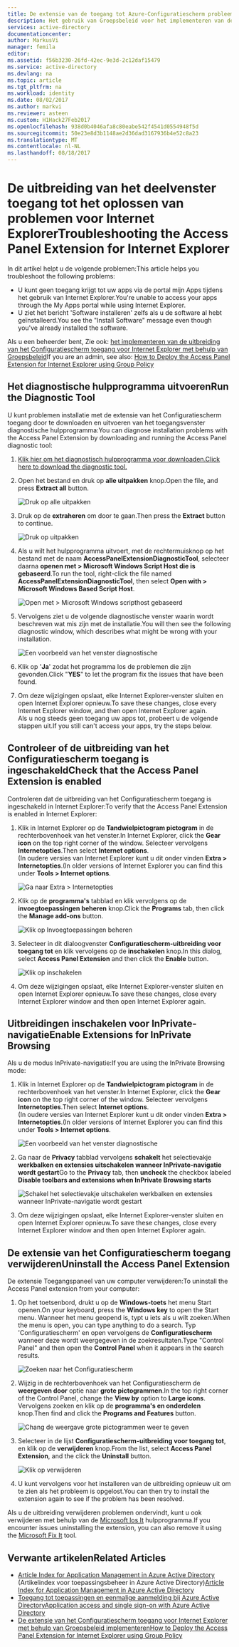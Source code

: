 ```yaml
---
title: De extensie van de toegang tot Azure-Configuratiescherm probleemoplossing voor IE | Microsoft Docs
description: Het gebruik van Groepsbeleid voor het implementeren van de invoegtoepassing Internet Explorer voor de portal mijn Apps.
services: active-directory
documentationcenter: 
author: MarkusVi
manager: femila
editor: 
ms.assetid: f56b3230-26fd-42ec-9e3d-2c12daf15479
ms.service: active-directory
ms.devlang: na
ms.topic: article
ms.tgt_pltfrm: na
ms.workload: identity
ms.date: 08/02/2017
ms.author: markvi
ms.reviewer: asteen
ms.custom: H1Hack27Feb2017
ms.openlocfilehash: 938d0b4046afa8c80eabe542f4541d0554948f5d
ms.sourcegitcommit: 50e23e8d3b1148ae2d36dad3167936b4e52c8a23
ms.translationtype: MT
ms.contentlocale: nl-NL
ms.lasthandoff: 08/18/2017
---
```

# <a name="troubleshooting-the-access-panel-extension-for-internet-explorer"></a><span data-ttu-id="d8b8a-103">De uitbreiding van het deelvenster toegang tot het oplossen van problemen voor Internet Explorer</span><span class="sxs-lookup"><span data-stu-id="d8b8a-103">Troubleshooting the Access Panel Extension for Internet Explorer</span></span>
<span data-ttu-id="d8b8a-104">In dit artikel helpt u de volgende problemen:</span><span class="sxs-lookup"><span data-stu-id="d8b8a-104">This article helps you troubleshoot the following problems:</span></span>

* <span data-ttu-id="d8b8a-105">U kunt geen toegang krijgt tot uw apps via de portal mijn Apps tijdens het gebruik van Internet Explorer.</span><span class="sxs-lookup"><span data-stu-id="d8b8a-105">You're unable to access your apps through the My Apps portal while using Internet Explorer.</span></span>
* <span data-ttu-id="d8b8a-106">U ziet het bericht 'Software installeren' zelfs als u de software al hebt geïnstalleerd.</span><span class="sxs-lookup"><span data-stu-id="d8b8a-106">You see the "Install Software" message even though you've already installed the software.</span></span>

<span data-ttu-id="d8b8a-107">Als u een beheerder bent, Zie ook: [het implementeren van de uitbreiding van het Configuratiescherm toegang voor Internet Explorer met behulp van Groepsbeleid](active-directory-saas-ie-group-policy.md)</span><span class="sxs-lookup"><span data-stu-id="d8b8a-107">If you are an admin, see also: [How to Deploy the Access Panel Extension for Internet Explorer using Group Policy](active-directory-saas-ie-group-policy.md)</span></span>

## <a name="run-the-diagnostic-tool"></a><span data-ttu-id="d8b8a-108">Het diagnostische hulpprogramma uitvoeren</span><span class="sxs-lookup"><span data-stu-id="d8b8a-108">Run the Diagnostic Tool</span></span>
<span data-ttu-id="d8b8a-109">U kunt problemen installatie met de extensie van het Configuratiescherm toegang door te downloaden en uitvoeren van het toegangsvenster diagnostische hulpprogramma:</span><span class="sxs-lookup"><span data-stu-id="d8b8a-109">You can diagnose installation problems with the Access Panel Extension by downloading and running the Access Panel diagnostic tool:</span></span>

1. [<span data-ttu-id="d8b8a-110">Klik hier om het diagnostisch hulpprogramma voor downloaden.</span><span class="sxs-lookup"><span data-stu-id="d8b8a-110">Click here to download the diagnostic tool.</span></span>](https://account.activedirectory.windowsazure.com/applications/AccessPanelExtensionDiagnosticTool/AccessPanelExtensionDiagnosticTool.zip)
2. <span data-ttu-id="d8b8a-111">Open het bestand en druk op **alle uitpakken** knop.</span><span class="sxs-lookup"><span data-stu-id="d8b8a-111">Open the file, and press **Extract all** button.</span></span>
   
    ![Druk op alle uitpakken](./media/active-directory-saas-ie-troubleshooting/extract1.png)
3. <span data-ttu-id="d8b8a-113">Druk op de **extraheren** om door te gaan.</span><span class="sxs-lookup"><span data-stu-id="d8b8a-113">Then press the **Extract** button to continue.</span></span>
   
    ![Druk op uitpakken](./media/active-directory-saas-ie-troubleshooting/extract2.png)
4. <span data-ttu-id="d8b8a-115">Als u wilt het hulpprogramma uitvoert, met de rechtermuisknop op het bestand met de naam **AccessPanelExtensionDiagnosticTool**, selecteer daarna **openen met > Microsoft Windows Script Host die is gebaseerd**.</span><span class="sxs-lookup"><span data-stu-id="d8b8a-115">To run the tool, right-click the file named **AccessPanelExtensionDiagnosticTool**, then select **Open with > Microsoft Windows Based Script Host**.</span></span>
   
    ![Open met > Microsoft Windows scripthost gebaseerd](./media/active-directory-saas-ie-troubleshooting/open_tool.png)
5. <span data-ttu-id="d8b8a-117">Vervolgens ziet u de volgende diagnostische venster waarin wordt beschreven wat mis zijn met de installatie.</span><span class="sxs-lookup"><span data-stu-id="d8b8a-117">You will then see the following diagnostic window, which describes what might be wrong with your installation.</span></span>
   
    ![Een voorbeeld van het venster diagnostische](./media/active-directory-saas-ie-troubleshooting/tool_preview.png)
6. <span data-ttu-id="d8b8a-119">Klik op '**Ja**' zodat het programma los de problemen die zijn gevonden.</span><span class="sxs-lookup"><span data-stu-id="d8b8a-119">Click "**YES**" to let the program fix the issues that have been found.</span></span>
7. <span data-ttu-id="d8b8a-120">Om deze wijzigingen opslaat, elke Internet Explorer-venster sluiten en open Internet Explorer opnieuw.</span><span class="sxs-lookup"><span data-stu-id="d8b8a-120">To save these changes, close every Internet Explorer window, and then open Internet Explorer again.</span></span><br /><span data-ttu-id="d8b8a-121">Als u nog steeds geen toegang uw apps tot, probeert u de volgende stappen uit.</span><span class="sxs-lookup"><span data-stu-id="d8b8a-121">If you still can't access your apps, try the steps below.</span></span>

## <a name="check-that-the-access-panel-extension-is-enabled"></a><span data-ttu-id="d8b8a-122">Controleer of de uitbreiding van het Configuratiescherm toegang is ingeschakeld</span><span class="sxs-lookup"><span data-stu-id="d8b8a-122">Check that the Access Panel Extension is enabled</span></span>
<span data-ttu-id="d8b8a-123">Controleren dat de uitbreiding van het Configuratiescherm toegang is ingeschakeld in Internet Explorer:</span><span class="sxs-lookup"><span data-stu-id="d8b8a-123">To verify that the Access Panel Extension is enabled in Internet Explorer:</span></span>

1. <span data-ttu-id="d8b8a-124">Klik in Internet Explorer op de **Tandwielpictogram pictogram** in de rechterbovenhoek van het venster.</span><span class="sxs-lookup"><span data-stu-id="d8b8a-124">In Internet Explorer, click the **Gear icon** on the top right corner of the window.</span></span> <span data-ttu-id="d8b8a-125">Selecteer vervolgens **Internetopties**.</span><span class="sxs-lookup"><span data-stu-id="d8b8a-125">Then select **Internet options**.</span></span><br /><span data-ttu-id="d8b8a-126">(In oudere versies van Internet Explorer kunt u dit onder vinden **Extra > Internetopties**.</span><span class="sxs-lookup"><span data-stu-id="d8b8a-126">(In older versions of Internet Explorer you can find this under **Tools > Internet options**.</span></span>
   
    ![Ga naar Extra > Internetopties](./media/active-directory-saas-ie-troubleshooting/internetoptions.png)
2. <span data-ttu-id="d8b8a-128">Klik op de **programma's** tabblad en klik vervolgens op de **invoegtoepassingen beheren** knop.</span><span class="sxs-lookup"><span data-stu-id="d8b8a-128">Click the **Programs** tab, then click the **Manage add-ons** button.</span></span>
   
    ![Klik op Invoegtoepassingen beheren](./media/active-directory-saas-ie-troubleshooting/internetoptions_programs.png)
3. <span data-ttu-id="d8b8a-130">Selecteer in dit dialoogvenster **Configuratiescherm-uitbreiding voor toegang tot** en klik vervolgens op de **inschakelen** knop.</span><span class="sxs-lookup"><span data-stu-id="d8b8a-130">In this dialog, select **Access Panel Extension** and then click the **Enable** button.</span></span>
   
    ![Klik op inschakelen](./media/active-directory-saas-ie-troubleshooting/enableaddon.png)
4. <span data-ttu-id="d8b8a-132">Om deze wijzigingen opslaat, elke Internet Explorer-venster sluiten en open Internet Explorer opnieuw.</span><span class="sxs-lookup"><span data-stu-id="d8b8a-132">To save these changes, close every Internet Explorer window and then open Internet Explorer again.</span></span>

## <a name="enable-extensions-for-inprivate-browsing"></a><span data-ttu-id="d8b8a-133">Uitbreidingen inschakelen voor InPrivate-navigatie</span><span class="sxs-lookup"><span data-stu-id="d8b8a-133">Enable Extensions for InPrivate Browsing</span></span>
<span data-ttu-id="d8b8a-134">Als u de modus InPrivate-navigatie:</span><span class="sxs-lookup"><span data-stu-id="d8b8a-134">If you are using the InPrivate Browsing mode:</span></span>

1. <span data-ttu-id="d8b8a-135">Klik in Internet Explorer op de **Tandwielpictogram pictogram** in de rechterbovenhoek van het venster.</span><span class="sxs-lookup"><span data-stu-id="d8b8a-135">In Internet Explorer, click the **Gear icon** on the top right corner of the window.</span></span> <span data-ttu-id="d8b8a-136">Selecteer vervolgens **Internetopties**.</span><span class="sxs-lookup"><span data-stu-id="d8b8a-136">Then select **Internet options**.</span></span><br /><span data-ttu-id="d8b8a-137">(In oudere versies van Internet Explorer kunt u dit onder vinden **Extra > Internetopties**.</span><span class="sxs-lookup"><span data-stu-id="d8b8a-137">(In older versions of Internet Explorer you can find this under **Tools > Internet options**.</span></span>
   
    ![Een voorbeeld van het venster diagnostische](./media/active-directory-saas-ie-troubleshooting/inprivateoptions.png)
2. <span data-ttu-id="d8b8a-139">Ga naar de **Privacy** tabblad vervolgens **schakelt** het selectievakje **werkbalken en extensies uitschakelen wanneer InPrivate-navigatie wordt gestart**</span><span class="sxs-lookup"><span data-stu-id="d8b8a-139">Go to the **Privacy** tab, then **uncheck** the checkbox labeled **Disable toolbars and extensions when InPrivate Browsing starts**</span></span></p>
   
    ![Schakel het selectievakje uitschakelen werkbalken en extensies wanneer InPrivate-navigatie wordt gestart](./media/active-directory-saas-ie-troubleshooting/enabletoolbars.png)
3. <span data-ttu-id="d8b8a-141">Om deze wijzigingen opslaat, elke Internet Explorer-venster sluiten en open Internet Explorer opnieuw.</span><span class="sxs-lookup"><span data-stu-id="d8b8a-141">To save these changes, close every Internet Explorer window and then open Internet Explorer again.</span></span>

## <a name="uninstall-the-access-panel-extension"></a><span data-ttu-id="d8b8a-142">De extensie van het Configuratiescherm toegang verwijderen</span><span class="sxs-lookup"><span data-stu-id="d8b8a-142">Uninstall the Access Panel Extension</span></span>
<span data-ttu-id="d8b8a-143">De extensie Toegangspaneel van uw computer verwijderen:</span><span class="sxs-lookup"><span data-stu-id="d8b8a-143">To uninstall the Access Panel extension from your computer:</span></span>

1. <span data-ttu-id="d8b8a-144">Op het toetsenbord, drukt u op de **Windows-toets** het menu Start openen.</span><span class="sxs-lookup"><span data-stu-id="d8b8a-144">On your keyboard, press the **Windows key** to open the Start menu.</span></span> <span data-ttu-id="d8b8a-145">Wanneer het menu geopend is, typt u iets als u wilt zoeken.</span><span class="sxs-lookup"><span data-stu-id="d8b8a-145">When the menu is open, you can type anything to do a search.</span></span> <span data-ttu-id="d8b8a-146">Typ 'Configuratiescherm' en open vervolgens de **Configuratiescherm** wanneer deze wordt weergegeven in de zoekresultaten.</span><span class="sxs-lookup"><span data-stu-id="d8b8a-146">Type "Control Panel" and then open the **Control Panel** when it appears in the search results.</span></span>
   
    ![Zoeken naar het Configuratiescherm](./media/active-directory-saas-ie-troubleshooting/search_sm.png)
2. <span data-ttu-id="d8b8a-148">Wijzig in de rechterbovenhoek van het Configuratiescherm de **weergeven door** optie naar **grote pictogrammen**.</span><span class="sxs-lookup"><span data-stu-id="d8b8a-148">In the top right corner of the Control Panel, change the **View by** option to **Large icons**.</span></span> <span data-ttu-id="d8b8a-149">Vervolgens zoeken en klik op de **programma's en onderdelen** knop.</span><span class="sxs-lookup"><span data-stu-id="d8b8a-149">Then find and click the **Programs and Features** button.</span></span>
   
    ![Chang de weergave grote pictogrammen weer te geven](./media/active-directory-saas-ie-troubleshooting/control_panel.png)
3. <span data-ttu-id="d8b8a-151">Selecteer in de lijst **Configuratiescherm-uitbreiding voor toegang tot**, en klik op de **verwijderen** knop.</span><span class="sxs-lookup"><span data-stu-id="d8b8a-151">From the list, select **Access Panel Extension**, and the click the **Uninstall** button.</span></span>
   
    ![Klik op verwijderen](./media/active-directory-saas-ie-troubleshooting/uninstall.png)
4. <span data-ttu-id="d8b8a-153">U kunt vervolgens voor het installeren van de uitbreiding opnieuw uit om te zien als het probleem is opgelost.</span><span class="sxs-lookup"><span data-stu-id="d8b8a-153">You can then try to install the extension again to see if the problem has been resolved.</span></span>

<span data-ttu-id="d8b8a-154">Als u de uitbreiding verwijderen problemen ondervindt, kunt u ook verwijderen met behulp van de [Microsoft los It](https://go.microsoft.com/?linkid=9779673) hulpprogramma.</span><span class="sxs-lookup"><span data-stu-id="d8b8a-154">If you encounter issues uninstalling the extension, you can also remove it using the [Microsoft Fix It](https://go.microsoft.com/?linkid=9779673) tool.</span></span>

## <a name="related-articles"></a><span data-ttu-id="d8b8a-155">Verwante artikelen</span><span class="sxs-lookup"><span data-stu-id="d8b8a-155">Related Articles</span></span>
* <span data-ttu-id="d8b8a-156">[Article Index for Application Management in Azure Active Directory](active-directory-apps-index.md) (Artikelindex voor toepassingsbeheer in Azure Active Directory)</span><span class="sxs-lookup"><span data-stu-id="d8b8a-156">[Article Index for Application Management in Azure Active Directory](active-directory-apps-index.md)</span></span>
* [<span data-ttu-id="d8b8a-157">Toegang tot toepassingen en eenmalige aanmelding bij Azure Active Directory</span><span class="sxs-lookup"><span data-stu-id="d8b8a-157">Application access and single sign-on with Azure Active Directory</span></span>](active-directory-appssoaccess-whatis.md)
* [<span data-ttu-id="d8b8a-158">De extensie van het Configuratiescherm toegang voor Internet Explorer met behulp van Groepsbeleid implementeren</span><span class="sxs-lookup"><span data-stu-id="d8b8a-158">How to Deploy the Access Panel Extension for Internet Explorer using Group Policy</span></span>](active-directory-saas-ie-group-policy.md)

